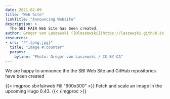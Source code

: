 ```yaml
---
date: 2021-02-09
title: "Web Site"
linkTitle: "Announcing Website"
description: >
  The SBI FAIR Web Site has been created.
author: Gregor von Laszewski ([@laszewski](https://laszewski.github.io))
resources:
- src: "**.{png,jpg}"
  title: "Image #:counter"
  params:
    byline: "Photo: Gregor von Laszewski / CC-BY-CA"
---
```


We are happy to announce the the SBI Web Site and GitHub repositories have been created

{{< imgproc sbirfairweb Fill "600x300" >}}
Fetch and scale an image in the upcoming Hugo 0.43.
{{< /imgproc >}}


